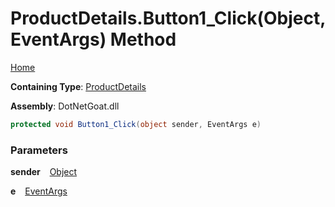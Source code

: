 # ProductDetails\.Button1\_Click\(Object, EventArgs\) Method

[Home](../../../../../../README.md)

**Containing Type**: [ProductDetails](../README.md)

**Assembly**: DotNetGoat\.dll

```csharp
protected void Button1_Click(object sender, EventArgs e)
```

### Parameters

**sender** &ensp; [Object](https://docs.microsoft.com/en-us/dotnet/api/system.object)

**e** &ensp; [EventArgs](https://docs.microsoft.com/en-us/dotnet/api/system.eventargs)
